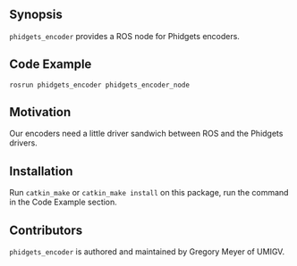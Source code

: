 ## Synopsis

`phidgets_encoder` provides a ROS node for Phidgets encoders.

## Code Example

	rosrun phidgets_encoder phidgets_encoder_node

## Motivation

Our encoders need a little driver sandwich between ROS and the Phidgets drivers.

## Installation

Run `catkin_make` or `catkin_make install` on this package, run the command in the Code Example section.

## Contributors

`phidgets_encoder` is authored and maintained by Gregory Meyer of UMIGV.